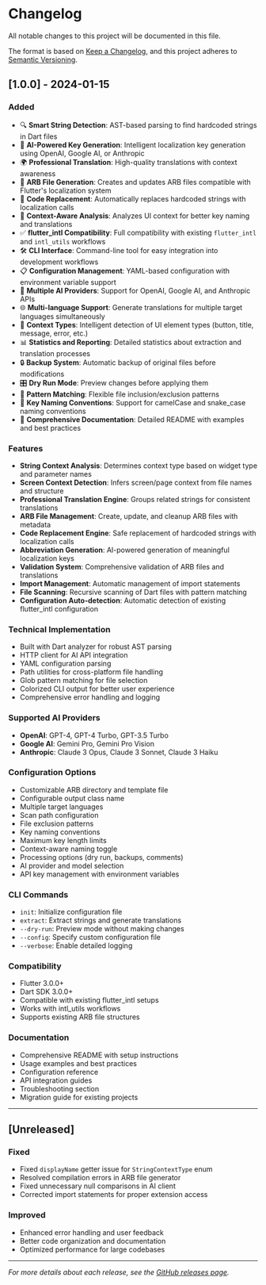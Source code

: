 # Changelog

All notable changes to this project will be documented in this file.

The format is based on [Keep a Changelog](https://keepachangelog.com/en/1.0.0/),
and this project adheres to [Semantic Versioning](https://semver.org/spec/v2.0.0.html).

## [1.0.0] - 2024-01-15

### Added
- 🔍 **Smart String Detection**: AST-based parsing to find hardcoded strings in Dart files
- 🤖 **AI-Powered Key Generation**: Intelligent localization key generation using OpenAI, Google AI, or Anthropic
- 🌍 **Professional Translation**: High-quality translations with context awareness
- 📝 **ARB File Generation**: Creates and updates ARB files compatible with Flutter's localization system
- 🔄 **Code Replacement**: Automatically replaces hardcoded strings with localization calls
- 🎯 **Context-Aware Analysis**: Analyzes UI context for better key naming and translations
- ✅ **flutter_intl Compatibility**: Full compatibility with existing `flutter_intl` and `intl_utils` workflows
- 🛠️ **CLI Interface**: Command-line tool for easy integration into development workflows
- 📋 **Configuration Management**: YAML-based configuration with environment variable support
- 🔧 **Multiple AI Providers**: Support for OpenAI, Google AI, and Anthropic APIs
- 🌐 **Multi-language Support**: Generate translations for multiple target languages simultaneously
- 🎨 **Context Types**: Intelligent detection of UI element types (button, title, message, error, etc.)
- 📊 **Statistics and Reporting**: Detailed statistics about extraction and translation processes
- 🔒 **Backup System**: Automatic backup of original files before modifications
- 🎛️ **Dry Run Mode**: Preview changes before applying them
- 📁 **Pattern Matching**: Flexible file inclusion/exclusion patterns
- 🔑 **Key Naming Conventions**: Support for camelCase and snake_case naming conventions
- 📖 **Comprehensive Documentation**: Detailed README with examples and best practices

### Features
- **String Context Analysis**: Determines context type based on widget type and parameter names
- **Screen Context Detection**: Infers screen/page context from file names and structure
- **Professional Translation Engine**: Groups related strings for consistent translations
- **ARB File Management**: Create, update, and cleanup ARB files with metadata
- **Code Replacement Engine**: Safe replacement of hardcoded strings with localization calls
- **Abbreviation Generation**: AI-powered generation of meaningful localization keys
- **Validation System**: Comprehensive validation of ARB files and translations
- **Import Management**: Automatic management of import statements
- **File Scanning**: Recursive scanning of Dart files with pattern matching
- **Configuration Auto-detection**: Automatic detection of existing flutter_intl configuration

### Technical Implementation
- Built with Dart analyzer for robust AST parsing
- HTTP client for AI API integration
- YAML configuration parsing
- Path utilities for cross-platform file handling
- Glob pattern matching for file selection
- Colorized CLI output for better user experience
- Comprehensive error handling and logging

### Supported AI Providers
- **OpenAI**: GPT-4, GPT-4 Turbo, GPT-3.5 Turbo
- **Google AI**: Gemini Pro, Gemini Pro Vision
- **Anthropic**: Claude 3 Opus, Claude 3 Sonnet, Claude 3 Haiku

### Configuration Options
- Customizable ARB directory and template file
- Configurable output class name
- Multiple target languages
- Scan path configuration
- File exclusion patterns
- Key naming conventions
- Maximum key length limits
- Context-aware naming toggle
- Processing options (dry run, backups, comments)
- AI provider and model selection
- API key management with environment variables

### CLI Commands
- `init`: Initialize configuration file
- `extract`: Extract strings and generate translations
- `--dry-run`: Preview mode without making changes
- `--config`: Specify custom configuration file
- `--verbose`: Enable detailed logging

### Compatibility
- Flutter 3.0.0+
- Dart SDK 3.0.0+
- Compatible with existing flutter_intl setups
- Works with intl_utils workflows
- Supports existing ARB file structures

### Documentation
- Comprehensive README with setup instructions
- Usage examples and best practices
- Configuration reference
- API integration guides
- Troubleshooting section
- Migration guide for existing projects

---

## [Unreleased]

### Fixed
- Fixed `displayName` getter issue for `StringContextType` enum
- Resolved compilation errors in ARB file generator
- Fixed unnecessary null comparisons in AI client
- Corrected import statements for proper extension access

### Improved
- Enhanced error handling and user feedback
- Better code organization and documentation
- Optimized performance for large codebases

---

*For more details about each release, see the [GitHub releases page](https://github.com/your-username/flutter_ai_i18n_extractor/releases).*